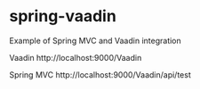 # spring-vaadin
Example of Spring MVC and Vaadin integration

Vaadin
http://localhost:9000/Vaadin 

Spring MVC
http://localhost:9000/Vaadin/api/test
